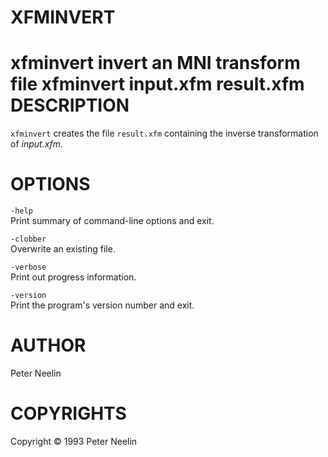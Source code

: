 ---
---
# XFMINVERT

xfminvert invert an MNI transform file
xfminvert
input.xfm
result.xfm
DESCRIPTION
===========

`xfminvert` creates the file `result.xfm` containing the inverse transformation of *input.xfm*.

OPTIONS
=======

`-help`  
Print summary of command-line options and exit.

`-clobber`  
Overwrite an existing file.

`-verbose`  
Print out progress information.

`-version`  
Print the program's version number and exit.

AUTHOR
======

Peter Neelin

COPYRIGHTS
==========

Copyright © 1993 Peter Neelin
